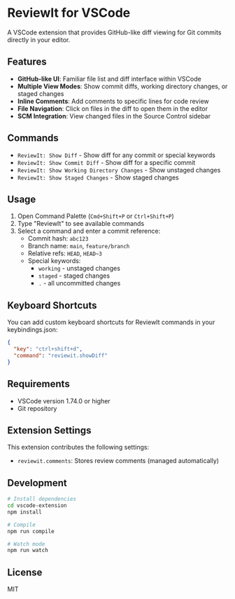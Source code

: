 # ReviewIt for VSCode

A VSCode extension that provides GitHub-like diff viewing for Git commits directly in your editor.

## Features

- **GitHub-like UI**: Familiar file list and diff interface within VSCode
- **Multiple View Modes**: Show commit diffs, working directory changes, or staged changes
- **Inline Comments**: Add comments to specific lines for code review
- **File Navigation**: Click on files in the diff to open them in the editor
- **SCM Integration**: View changed files in the Source Control sidebar

## Commands

- `ReviewIt: Show Diff` - Show diff for any commit or special keywords
- `ReviewIt: Show Commit Diff` - Show diff for a specific commit
- `ReviewIt: Show Working Directory Changes` - Show unstaged changes
- `ReviewIt: Show Staged Changes` - Show staged changes

## Usage

1. Open Command Palette (`Cmd+Shift+P` or `Ctrl+Shift+P`)
2. Type "ReviewIt" to see available commands
3. Select a command and enter a commit reference:
   - Commit hash: `abc123`
   - Branch name: `main`, `feature/branch`
   - Relative refs: `HEAD`, `HEAD~3`
   - Special keywords:
     - `working` - unstaged changes
     - `staged` - staged changes
     - `.` - all uncommitted changes

## Keyboard Shortcuts

You can add custom keyboard shortcuts for ReviewIt commands in your keybindings.json:

```json
{
  "key": "ctrl+shift+d",
  "command": "reviewit.showDiff"
}
```

## Requirements

- VSCode version 1.74.0 or higher
- Git repository

## Extension Settings

This extension contributes the following settings:

- `reviewit.comments`: Stores review comments (managed automatically)

## Development

```bash
# Install dependencies
cd vscode-extension
npm install

# Compile
npm run compile

# Watch mode
npm run watch
```

## License

MIT
